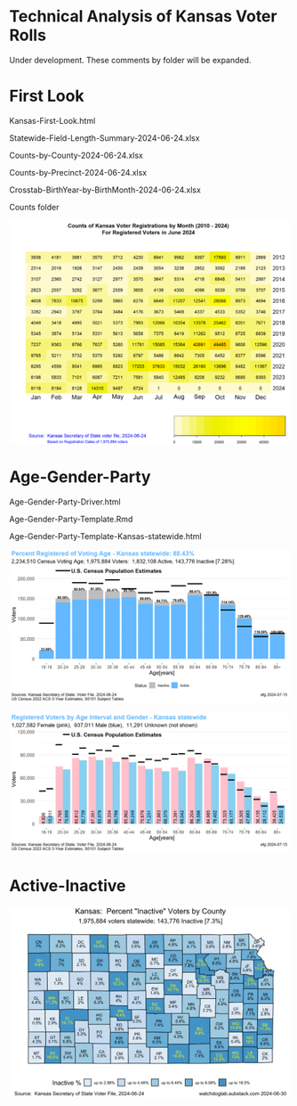 # Technical Analysis of Kansas Voter Rolls

Under development.  These comments by folder will be expanded.

# First Look

Kansas-First-Look.html

Statewide-Field-Length-Summary-2024-06-24.xlsx

Counts-by-County-2024-06-24.xlsx

Counts-by-Precinct-2024-06-24.xlsx

Crosstab-BirthYear-by-BirthMonth-2024-06-24.xlsx

Counts folder

![alt text](1-Registrations-By-Year-and-Month-1.png "Voter Registrations by Year and Month")

# Age-Gender-Party

Age-Gender-Party-Driver.html

Age-Gender-Party-Template.Rmd

Age-Gender-Party-Template-Kansas-statewide.html

![alt text](2a-Plot-PercentRegisteredAgeInterval-1.png "Percent Registered of Voting Age - Kansas statewide")

![alt text](2b-Plot-Voters-by-Age-Gender-Census-1.png "Registered Votes by Age Interval and Gender - Kansas statewide")

# Active-Inactive

![alt text](4-Kansas-Active-Inactive-2024-06-24.PNG "Kansas: Percent 'Inactive' Voters by County")


